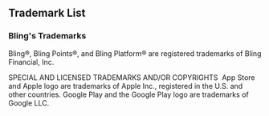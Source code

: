## Trademark List

### Bling's Trademarks

Bling®, Bling Points®, and Bling Platform® are registered trademarks of Bling Financial, Inc.


 SPECIAL AND LICENSED TRADEMARKS AND/OR COPYRIGHTS
‍
 App Store and Apple logo are trademarks of Apple Inc., registered in the U.S. and other countries.
 Google Play and the Google Play logo are trademarks of Google LLC.